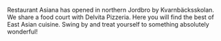 Restaurant Asiana has opened in northern Jordbro by Kvarnbäcksskolan.
We share a food court with Delvita Pizzeria.
Here you will find the best of East Asian cuisine.
Swing by and treat yourself to something absolutely wonderful!

